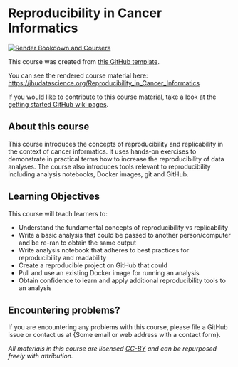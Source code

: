 
# Reproducibility in Cancer Informatics

[![Render Bookdown and Coursera](https://github.com/jhudsl/DaSL_Course_Template_Bookdown/actions/workflows/render-bookdown.yml/badge.svg)](https://github.com/jhudsl/DaSL_Course_Template_Bookdown/actions/workflows/render-bookdown.yml)

This course was created from [this GitHub template](https://github.com/jhudsl/DaSL_Course_Template_Bookdown).

You can see the rendered course material here: https://jhudatascience.org/Reproducibility_in_Cancer_Informatics

If you would like to contribute to this course material, take a look at the [getting started GitHub wiki pages](https://github.com/jhudsl/DaSL_Course_Template_Bookdown/wiki).

## About this course

This course introduces the concepts of reproducibility and replicability in the context of cancer informatics.
It uses hands-on exercises to demonstrate in practical terms how to increase the reproducibility of data analyses.
The course also introduces tools relevant to reproducibility including analysis notebooks, Docker images, git and GitHub.

## Learning Objectives

This course will teach learners to:  

- Understand the fundamental concepts of reproducibility vs replicability
- Write a basic analysis that could be passed to another person/computer and be re-ran to obtain the same output
- Write analysis notebook that adheres to best practices for reproducibility and readability
- Create a reproducible project on GitHub that could
- Pull and use an existing Docker image for running an analysis
- Obtain confidence to learn and apply additional reproducibility tools to an analysis

## Encountering problems?

If you are encountering any problems with this course, please file a GitHub issue or contact us at {Some email or web address with a contact form}.

_All materials in this course are licensed [CC-BY](https://tldrlegal.com/license/creative-commons-attribution-(cc)) and can be repurposed freely with attribution._
